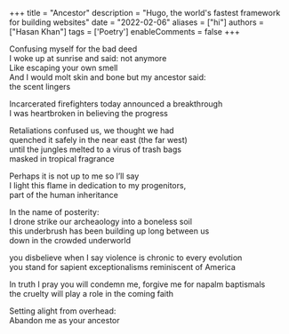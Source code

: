 +++
title = "Ancestor"
description = "Hugo, the world's fastest framework for building websites"
date = "2022-02-06"
aliases = ["hi"]
authors = ["Hasan Khan"]
tags = ['Poetry']
enableComments = false
+++

Confusing myself for the bad deed   
I woke up at sunrise and said: not anymore <br>
Like escaping your own smell <br>
And I would molt skin and bone but my ancestor said: <br>
the scent lingers 

Incarcerated firefighters today announced a breakthrough  <br>
I was heartbroken in believing the progress

Retaliations confused us, we thought we had <br>
quenched it safely in the near east (the far west) <br>
until the jungles melted to a virus of trash bags <br>
masked in tropical fragrance

Perhaps it is not up to me so I’ll say <br>
I light this flame in dedication to my progenitors, <br>
part of the human inheritance

In the name of posterity: <br>
I drone strike our archeaology into a boneless soil <br>
this underbrush has been building up long between us <br>
down in the crowded underworld

you disbelieve when I say violence is chronic to every evolution <br>
you stand for sapient exceptionalisms reminiscent of America

In truth I pray you will condemn me, forgive me for napalm baptismals <br>
the cruelty will play a role in the coming faith


Setting alight from overhead: <br>
Abandon me as your ancestor 